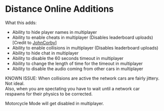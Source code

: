# Distance Online Additions

What this adds:

- Ability to hide player names in multiplayer
- Ability to enable cheats in multiplayer (Disables leaderboard uploads) [Credit to [JohnCorby](https://github.com/JohnCorby)]
- Ability to enable collisions in multiplayer (Disables leaderboard uploads)
- Ability to hide chat in multiplayer
- Ability to disable the 60 seconds timeout in multiplayer
- Ability to change the length of time for the timeout in multiplayer
- Ability to disable the audio coming from other cars in multiplayer

KNOWN ISSUE:
When collisions are active the network cars are fairly jittery. Not ideal. <br>
Also, when you are spectating you have to wait until a network car respawns for their physics to be corrected.

Motorcycle Mode will get disabled in multiplayer.
